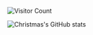 ![Visitor Count](https://profile-counter.glitch.me/Christmas/count.svg)

![Christmas's GitHub stats](https://github-readme-stats.vercel.app/api?username=Christmas&show_icons=true&theme=tokyonight)
